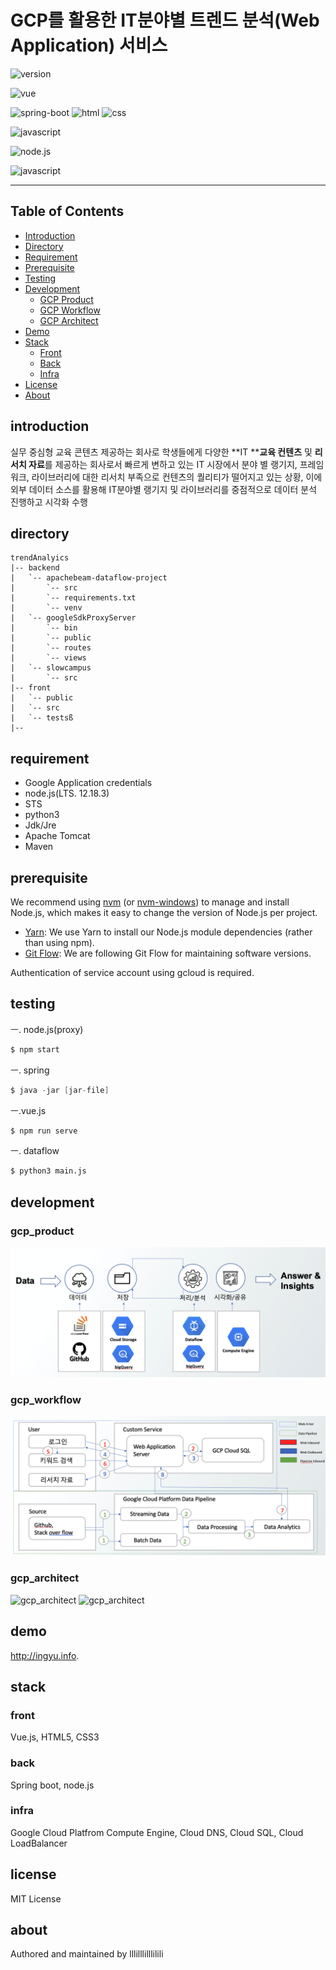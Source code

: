 # GCP를 활용한 IT분야별 트렌드 분석(Web Application) 서비스

![version](https://img.shields.io/badge/version-0.0.1-orange?)

![vue](https://img.shields.io/badge/vue-3.0.0-blue?logo=Vue.js)

![spring-boot](https://img.shields.io/badge/springboot-4.0.0-yellow?logo=spring)
![html](https://img.shields.io/badge/html-html5-red?logo=html5)
![css](https://img.shields.io/badge/css-css3-red?logo=css3)

![javascript](https://img.shields.io/badge/javascript-es6-yellowgreen?logo=javascript)

![node.js](https://img.shields.io/badge/node.js-12.18.3-green?logo=node.js)

![javascript](https://img.shields.io/badge/google_cloud_platform-blue?logo=google)

---

## Table of Contents
- [Introduction](#introduction)
- [Directory](#directory)
- [Requirement](#사용기술)
- [Prerequisite](#prerequisite)
- [Testing](#testing)
- [Development](#development)
  - [GCP Product](#gcp_product)
  - [GCP Workflow](#gcp_workflow)
  - [GCP Architect](#gcp_architect)
- [Demo](#demo)
- [Stack](#stack)
  - [Front](#front)
  - [Back](#back)
  - [Infra](#infra)
- [License](#license)
- [About](#about)

## introduction

실무 중심형 교육 콘텐츠 제공하는 회사로 학생들에게 다양한 **IT ****교육 컨텐츠** 및 **리서치 자료**를 제공하는 회사로서 빠르게 변하고 있는 IT 시장에서 분야 별 랭기지, 프레임워크, 라이브러리에 대한 리서치 부족으로 컨텐츠의 퀄리티가 떨어지고 있는 상황, 이에 외부 데이터 소스를 활용해 IT분야별 랭기지 및 라이브러리를 중점적으로 데이터 분석 진행하고 시각화 수행 

## directory

```
trendAnalyics
|-- backend
|   `-- apachebeam-dataflow-project
|       `-- src
|       `-- requirements.txt
|       `-- venv
|   `-- googleSdkProxyServer
|       `-- bin
|       `-- public
|       `-- routes
|       `-- views
|   `-- slowcampus
|       `-- src
|-- front
|   `-- public
|   `-- src
|   `-- testsß
|--
```

## requirement

- Google Application credentials 
- node.js(LTS. 12.18.3)
- STS
- python3
- Jdk/Jre
- Apache Tomcat
- Maven

## prerequisite
We recommend using [nvm](https://github.com/creationix/nvm) (or [nvm-windows](https://github.com/coreybutler/nvm-windows)) to manage and install Node.js, which makes it easy to change the version of Node.js per project.
- [Yarn](https://yarnpkg.com): We use Yarn to install our Node.js module dependencies (rather than using npm).
- [Git Flow](https://github.com/nvie/gitflow/wiki/Installation): We are following Git Flow for maintaining software versions.

Authentication of service account using gcloud is required. 

## testing

ㅡ. node.js(proxy)

```javascript
$ npm start
```

ㅡ. spring

```java
$ java -jar [jar-file]
```

ㅡ.vue.js

```javascript
$ npm run serve
```

ㅡ. dataflow

```python
$ python3 main.js
```

## development

### gcp_product

![gcp_product](./public/img/gcp_product.png)

### gcp_workflow

![gcp_workflow](./public/img/gcp_workflow.png)

### gcp_architect

![gcp_architect](./public/img/gcp_archtiect.png)
![gcp_architect](./public/img/gcp_architect2.png)

## demo

http://ingyu.info.



## stack

### front

Vue.js, HTML5, CSS3

### back

Spring boot, node.js 

### infra

Google Cloud Platfrom Compute Engine, Cloud DNS, Cloud SQL, Cloud LoadBalancer

## license

MIT License

## about

Authored and maintained by lllilllilllilili
